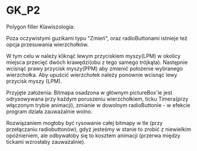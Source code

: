# GK_P2
Polygon filler
Klawiszologia:

Poza oczywistymi guzikami typu "Zmień", oraz radioButtonami istnieje też opcja przesuwania wierzchołków.

W tym celu w należy kliknąć lewym przyciskiem myszy(LPM) w okolicy miejsca przecięć dwóch krawędzi(obu z tego samego trójkąta). 
Następnie wcisnąć prawy przycisk myszy(PPM) aby zmienić położenie wybranego wierzchołka. 
Aby upuścić wierzchołek należy ponownie wcisnąć lewy przycisk myszy (LPM).

Przyjęte założenia:
Bitmapa osadzona w głównym pictureBox'ie jest odrysowywana przy każdym poruszeniu wierzchołkiem, ticku Timera(przy włączonym trybie animacji), zmianie w dowolnym radioButtonie - w efekcie program działa zauważalnie wolno. 

Rozwiązaniem mogłoby być rysowanie całej bitmapy w tle (przy przełączaniu radiobuttonów), gdyż jesteśmy w stanie to zrobić z niewielkim opóźnieniem, ale odbywałoby się to kosztem animacji (przerwa między tickami wzrosłaby zauważalnie).
